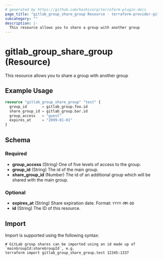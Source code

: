 ```yaml
---
# generated by https://github.com/hashicorp/terraform-plugin-docs
page_title: "gitlab_group_share_group Resource - terraform-provider-gitlab"
subcategory: ""
description: |-
  This resource allows you to share a group with another group
---
```


# gitlab_group_share_group (Resource)

This resource allows you to share a group with another group

## Example Usage

```terraform
resource "gitlab_group_share_group" "test" {
  group_id       = gitlab_group.foo.id
  share_group_id = gitlab_group.bar.id
  group_access   = "guest"
  expires_at     = "2099-01-01"
}
```

<!-- schema generated by tfplugindocs -->
## Schema

### Required

- **group_access** (String) One of five levels of access to the group.
- **group_id** (String) The id of the main group.
- **share_group_id** (Number) The id of an additional group which will be shared with the main group.

### Optional

- **expires_at** (String) Share expiration date. Format: `YYYY-MM-DD`
- **id** (String) The ID of this resource.

## Import

Import is supported using the following syntax:

```shell
# GitLab group shares can be imported using an id made up of `mainGroupId:shareGroupId`, e.g.
terraform import gitlab_group_share_group.test 12345:1337
```
